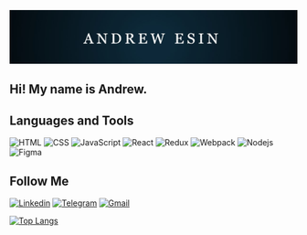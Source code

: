 [![Header](https://github.com/Kuban23/Kuban23/blob/main/image/Header_.jpg)]()

## Hi! My name is Andrew.

## Languages and Tools
![HTML](https://img.shields.io/badge/-HTML-FF4500?style=for-the-badge&logo=html5&logoColor=FFFFFF)
![CSS](https://img.shields.io/badge/-CSS-4169E1?style=for-the-badge&logo=css3&logoColor=FFFFFF)
![JavaScript](https://img.shields.io/badge/-JavaScript-FFFF00?style=for-the-badge&logo=JavaScript&logoColor=000000)
![React](https://img.shields.io/badge/-React-00BFFF?style=for-the-badge&logo=React&logoColor=FFFFFF)
![Redux](https://img.shields.io/badge/-Redux-8A2BE2?style=for-the-badge&logo=Redux&logoColor=FFFFFF)
![Webpack](https://img.shields.io/badge/-Webpack-4682B4?style=for-the-badge&logo=Webpack&logoColor=FFFFFF)
![Nodejs](https://img.shields.io/badge/-Nodejs-32CD32?style=for-the-badge&logo=node&logoColor=FFFFFF)
![Figma](https://img.shields.io/badge/-Figma-000000?style=for-the-badge&logo=Figma&logoColor=FFFFFF)


## Follow Me
[![Linkedin](https://img.shields.io/badge/-Linkedin-4682B4?style=for-the-badge&logo=Linkedin&logoColor=FFFFFF)]()
[![Telegram](https://img.shields.io/badge/-Telegram-00BFFF?style=for-the-badge&logo=Telegram&logoColor=FFFFFF)](https://t.me/EsinAndrew)
[![Gmail](https://img.shields.io/badge/-Gmail-FF0000?style=for-the-badge&logo=Gmail&logoColor=FFFFFF)](https://kubanesin@gmail.com)

[![Top Langs](https://github-readme-stats.vercel.app/api/top-langs/?username=Kuban23&layout=compact)](https://github.com/anuraghazra/github-readme-stats)
